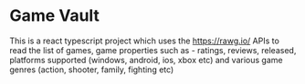# Game Vault

This is a react typescript project which uses the https://rawg.io/ APIs to read the list of games, game properties such as - ratings, reviews, released, platforms supported (windows, android, ios, xbox etc) and various game genres (action, shooter, family, fighting etc)
